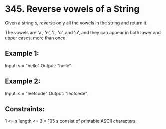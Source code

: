 # 345. Reverse vowels of a String

Given a string s, reverse only all the vowels in the string and return it.

The vowels are 'a', 'e', 'i', 'o', and 'u', and they can appear in both lower and upper cases, more than once.


## Example 1:

Input: s = "hello"
Output: "holle"

## Example 2:

Input: s = "leetcode"
Output: "leotcede"


## Constraints:

1 <= s.length <= 3 * 105
s consist of printable ASCII characters.
